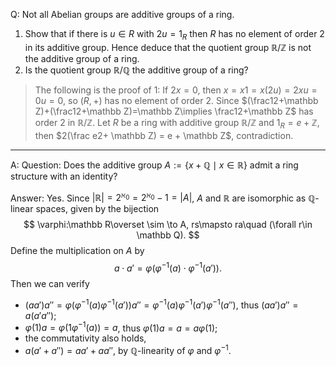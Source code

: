 Q: Not all Abelian groups are additive groups of a ring.

1. Show that if there is $u \in  R$ with $2u = 1_R$ then $R$ has no element of order $2$ in its additive group. Hence deduce that the quotient group $\mathbb R/\mathbb Z$ is not the additive group of a ring.
2. Is the quotient group $\mathbb R/\mathbb Q$ the additive group of a ring?

> The following is the proof of $1$: If $2x=0$, then $x = x1 = x(2u) = 2xu = 0u = 0$, so $(R, +)$ has no element of order 2. Since $(\frac12+\mathbb Z)+(\frac12+\mathbb Z)=\mathbb Z\implies \frac12+\mathbb Z$ has order 2 in $\mathbb R/\mathbb Z$.
> Let $R$ be a ring with additive group $\mathbb R/\mathbb Z$ and $1_R = e + \mathbb Z$, then $2(\frac e2+ \mathbb Z) = e + \mathbb Z$, contradiction.

***

A: Question: Does the additive group $A:=\{x+\mathbb Q\mid x\in \mathbb R\}$ admit a ring structure with an identity?

Answer: Yes. Since $|\mathbb R|=2^{\aleph_0}=2^{\aleph_0}-1=|A|$, $A$ and $\mathbb R$ are isomorphic as $\mathbb Q$-linear spaces, given by the bijection
$$
\varphi:\mathbb R\overset \sim \to A, rs\mapsto ra\quad (\forall r\in \mathbb Q).
$$
Define the multiplication on $A$ by
$$
a\cdot a'=\varphi (\varphi ^{-1}(a)\cdot \varphi^{-1}(a')).
$$
Then we can verify

* $(a a') a''=\varphi (\varphi ^{-1}(a) \varphi^{-1} (a')) a''=\varphi ^{-1}(a) \varphi^{-1} (a')\varphi ^{-1}(a'')$, thus $(aa')a''=a(a'a'')$;
* $\varphi (1)a=\varphi(1\varphi^{-1}(a))=a$, thus $\varphi(1)a=a=a\varphi(1)$;
* the commutativity also holds,
* $a(a'+a'')=aa'+aa''$, by $\mathbb Q$-linearity of $\varphi$ and $\varphi^{-1}$.

